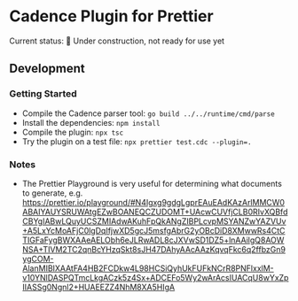 # Cadence Plugin for Prettier

Current status: 🚧 Under construction, not ready for use yet

## Development

### Getting Started

* Compile the Cadence parser tool: `go build ../../runtime/cmd/parse`
* Install the dependencies: `npm install`
* Compile the plugin: `npx tsc`
* Try the plugin on a test file: `npx prettier test.cdc --plugin=.`

### Notes

- The Prettier Playground is very useful for determining what documents to generate,
  e.g. https://prettier.io/playground/#N4Igxg9gdgLgprEAuEAdKAzArlMMCW0ABAIYAUYSRUWAtgEZwBOANEQCZUDOMT+UAcwCUVfjCLB0RIvXQBfdCBYgIABwLQuyUCSZMIAdwAKuhFpQkANgZIBPLcvpMSYANZwYAZVUv+A5LxYcMoAFjC0lgDqIfjwXD5gcJ5msfgAbrG2yOBcDiD8XMwwRs4CtCTIGFaFygBWXAAeAELObh6eJLRwADL8cJXVwSD1DZ5+lnAAilgQ8AOWNSA+TIVM2TC2qnBcYHzqSkt8sJH47DAhyAAcAAzKqvqFkc6q2ffbzGn9ygCOM-AlanMIBIXAAtFA4HB2FCDkw4L98HCSiQyhUkFUFkNCrR8PNFlxxlM-v10YNlDASPQTmcLkgACzk5z4Sx+ADCEFo5Wy2wArAcsIUACqU8wYxZpIIASSg0Ngnl2+HUAEEZZ4NhM8XA5HIgA



